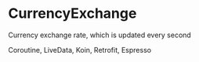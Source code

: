 # CurrencyExchange

Currency exchange rate, which is updated every second

Coroutine, LiveData, Koin, Retrofit, Espresso
